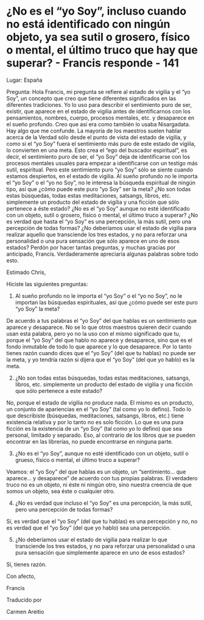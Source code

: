 # ¿No es el “yo Soy”, incluso cuando no está identificado con ningún objeto, ya sea sutil o grosero, físico o mental, el último truco que hay que superar? - Francis responde - 141

Lugar: España

Pregunta: Hola Francis, mi pregunta se refiere al estado de vigilia y el “yo Soy”, un concepto que creo que tiene diferentes significados en las diferentes tradiciones. Yo lo uso para describir el sentimiento puro de ser, existir, que aparece en el estado de vigilia antes de identificarnos con los pensamientos, nombres, cuerpo, procesos mentales, etc. y desaparece en el sueño profundo. Creo que así era como también lo usaba Nisargadata. Hay algo que me confunde. La mayoría de los maestros suelen hablar acerca de la Verdad sólo desde el punto de vista del estado de vigilia, y como si el “yo Soy” fuera el sentimiento más puro de este estado de vigilia, lo convierten en una meta. Esto crea el “ego del buscador espiritual”, es decir, el sentimiento puro de ser, el “yo Soy” deja de identificarse con los procesos mentales usuales para empezar a identificarse con un testigo más sutil, espiritual. Pero este sentimiento puro “yo Soy” sólo se siente cuando estamos despiertos, en el estado de vigilia. Al sueño profundo no le importa el “yo Soy” o el “yo no Soy”, no le interesa la búsqueda espiritual de ningún tipo, así que ¿cómo puede este puro “yo Soy” ser la meta? ¿No son todas estas búsquedas, todas estas meditaciones, satsangs, libros, etc. simplemente un producto del estado de vigilia y una ficción que sólo pertenece a éste estado? ¿No es el “yo Soy” aunque no esté identificado con un objeto, sutil o grosero, físico o mental, el último truco a superar? ¿No es verdad que hasta el “yo Soy” es una percepción, la más sutil, pero una percepción de todas formas? ¿No deberíamos usar el estado de vigilia para realizar aquello que transciende los tres estados, y no para reforzar una personalidad o una pura sensación que sólo aparece en uno de esos estados? Perdón por hacer tantas preguntas, y muchas gracias por anticipado, Francis. Verdaderamente apreciaría algunas palabras sobre todo esto.

Estimado Chris,

Hiciste las siguientes preguntas:

1. Al sueño profundo no le importa el “yo Soy” o el “yo no Soy”, no le importan las búsquedas espirituales, así que ¿cómo puede ser este puro “yo Soy” la meta?

De acuerdo a tus palabras el “yo Soy” del que hablas es un sentimiento que aparece y desaparece. No se lo que otros maestros quieren decir cuando usan esta palabra, pero yo no la uso con el mismo significado que tu, porque el “yo Soy” del que hablo no aparece y desaparece, sino que es el fondo inmutable de todo lo que aparece y lo que desaparece. Por lo tanto tienes razón cuando dices que el “yo Soy” (del que tu hablas) no puede ser la meta, y yo tendría razón si dijera que el “yo Soy” (del que yo hablo) es la meta.

2. ¿No son todas estas búsquedas, todas estas meditaciones, satsangs, libros, etc. simplemente un producto del estado de vigilia y una ficción que sólo pertenece a este estado?

No, porque el estado de vigilia no produce nada. El mismo es un producto, un conjunto de apariencias en el “yo Soy” (tal como yo lo defino). Todo lo que describiste (búsquedas, meditaciones, satsangs, libros, etc.) tiene existencia relativa y por lo tanto no es solo ficción. Lo que es una pura ficción es la existencia de un “yo Soy” (tal como yo lo defino) que sea personal, limitado y separado. Eso, al contrario de los libros que se pueden encontrar en las librerías, no puede encontrarse en ninguna parte.

3. ¿No es el “yo Soy”, aunque no esté identificado con un objeto, sutil o grueso, físico o mental, el último truco a superar?

Veamos: el “yo Soy” del que hablas es un objeto, un “sentimiento… que aparece… y desaparece” de acuerdo con tus propias palabras. El verdadero truco no es un objeto, ni éste ni ningún otro, sino nuestra creencia de que somos un objeto, sea éste o cualquier otro.

4. ¿No es verdad que incluso el “yo Soy” es una percepción, la más sutil, pero una percepción de todas formas?

Sí, es verdad que el “yo Soy” (del que tu hablas) es una percepción y no, no es verdad que el “yo Soy” (del que yo hablo) sea una percepción.

5. ¿No deberíamos usar el estado de vigilia para realizar lo que transciende los tres estados, y no para reforzar una personalidad o una pura sensación que simplemente aparece en uno de esos estados?

Sí, tienes razón. 

Con afecto, 

Francis

Traducido por 

Carmen Areitio

